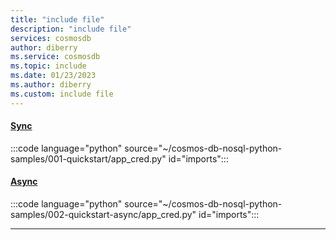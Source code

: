 ```yaml
---
title: "include file"
description: "include file"
services: cosmosdb
author: diberry
ms.service: cosmosdb
ms.topic: include
ms.date: 01/23/2023
ms.author: diberry
ms.custom: include file
---
```


#### [Sync](#tab/sync)

:::code language="python" source="~/cosmos-db-nosql-python-samples/001-quickstart/app_cred.py" id="imports":::

#### [Async](#tab/async)

:::code language="python" source="~/cosmos-db-nosql-python-samples/002-quickstart-async/app_cred.py" id="imports":::

---
